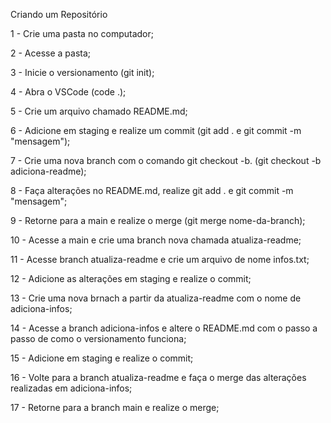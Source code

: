 Criando um Repositório

1 - Crie uma pasta no computador;

2 - Acesse a pasta;

3 - Inicie o versionamento (git init);

4 - Abra o VSCode (code .);

5 - Crie um arquivo chamado README.md;

6 - Adicione em staging e realize um commit (git add . e git commit -m "mensagem");

7 - Crie uma nova branch com o comando git checkout -b. (git checkout -b adiciona-readme);

8 - Faça alterações no README.md, realize git add . e git commit -m "mensagem";

9 - Retorne para a main e realize o merge (git merge nome-da-branch);

10 - Acesse a main e crie uma branch nova chamada atualiza-readme;

11 - Acesse branch atualiza-readme e crie um arquivo de nome infos.txt;

12 - Adicione as alterações em staging e realize o commit;

13 - Crie uma nova brnach a partir da atualiza-readme com o nome de adiciona-infos;

14 - Acesse a branch adiciona-infos e altere o README.md com o passo a passo de como o versionamento funciona;

15 - Adicione em staging e realize o commit;

16 - Volte para a branch atualiza-readme e faça o merge das alterações realizadas em adiciona-infos;

17 - Retorne para a branch main e realize o merge;